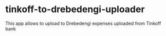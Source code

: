 # tinkoff-to-drebedengi-uploader
This app allows to upload to Drebedengi expenses uploaded from Tinkoff bank
